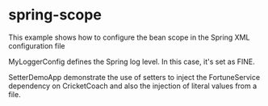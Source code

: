 # spring-scope
This example shows how to configure the bean scope in the Spring XML configuration file

MyLoggerConfig defines the Spring log level. In this case, it's set as FINE.

SetterDemoApp demonstrate the use of setters to inject the FortuneService dependency on 
CricketCoach and also the injection of literal values from a file.
